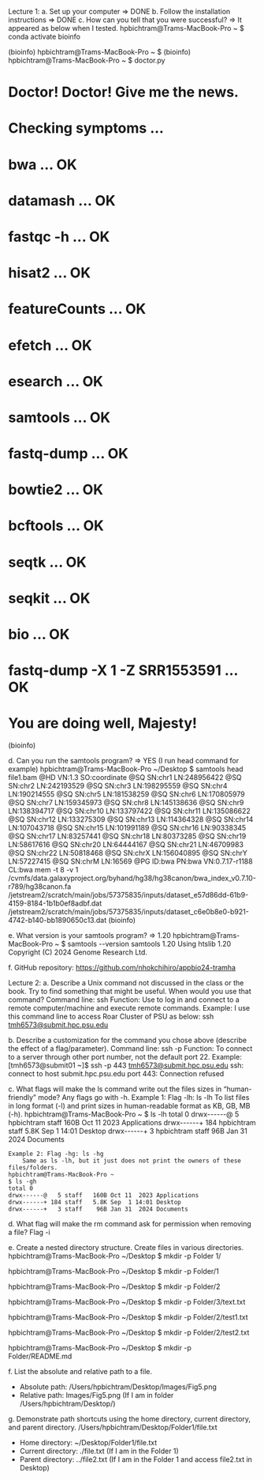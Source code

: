 Lecture 1:
a. Set up your computer => DONE
b. Follow the installation instructions => DONE
c. How can you tell that you were successful? => It appeared as below when I tested.
hpbichtram@Trams-MacBook-Pro ~
$ conda activate bioinfo

(bioinfo) 
hpbichtram@Trams-MacBook-Pro ~
$ 
(bioinfo) 
hpbichtram@Trams-MacBook-Pro ~
$ doctor.py

# Doctor! Doctor! Give me the news.
# Checking symptoms ...
# bwa           ... OK
# datamash      ... OK
# fastqc -h     ... OK
# hisat2        ... OK
# featureCounts ... OK
# efetch        ... OK
# esearch       ... OK
# samtools      ... OK
# fastq-dump    ... OK
# bowtie2       ... OK
# bcftools      ... OK
# seqtk         ... OK
# seqkit        ... OK
# bio           ... OK
# fastq-dump -X 1 -Z SRR1553591 ... OK
# You are doing well, Majesty!
(bioinfo) 

d. Can you run the samtools program? => YES (I run head command for example)
hpbichtram@Trams-MacBook-Pro ~/Desktop
$ samtools head file1.bam
@HD	VN:1.3	SO:coordinate
@SQ	SN:chr1	LN:248956422
@SQ	SN:chr2	LN:242193529
@SQ	SN:chr3	LN:198295559
@SQ	SN:chr4	LN:190214555
@SQ	SN:chr5	LN:181538259
@SQ	SN:chr6	LN:170805979
@SQ	SN:chr7	LN:159345973
@SQ	SN:chr8	LN:145138636
@SQ	SN:chr9	LN:138394717
@SQ	SN:chr10	LN:133797422
@SQ	SN:chr11	LN:135086622
@SQ	SN:chr12	LN:133275309
@SQ	SN:chr13	LN:114364328
@SQ	SN:chr14	LN:107043718
@SQ	SN:chr15	LN:101991189
@SQ	SN:chr16	LN:90338345
@SQ	SN:chr17	LN:83257441
@SQ	SN:chr18	LN:80373285
@SQ	SN:chr19	LN:58617616
@SQ	SN:chr20	LN:64444167
@SQ	SN:chr21	LN:46709983
@SQ	SN:chr22	LN:50818468
@SQ	SN:chrX	LN:156040895
@SQ	SN:chrY	LN:57227415
@SQ	SN:chrM	LN:16569
@PG	ID:bwa	PN:bwa	VN:0.7.17-r1188	CL:bwa mem -t 8 -v 1 /cvmfs/data.galaxyproject.org/byhand/hg38/hg38canon/bwa_index_v0.7.10-r789/hg38canon.fa /jetstream2/scratch/main/jobs/57375835/inputs/dataset_e57d86dd-61b9-4159-8184-1b1b0ef8adbf.dat /jetstream2/scratch/main/jobs/57375835/inputs/dataset_c6e0b8e0-b921-4742-b140-bb1890650c13.dat
(bioinfo) 

e. What version is your samtools program? => 1.20
hpbichtram@Trams-MacBook-Pro ~
$ samtools --version
samtools 1.20
Using htslib 1.20
Copyright (C) 2024 Genome Research Ltd.

f. GitHub repository: https://github.com/nhokchihiro/appbio24-tramha

Lecture 2:
a. Describe a Unix command not discussed in the class or the book. Try to find something that might be useful. When would you use that command?
Command line: ssh
Function: Use to log in and connect to a remote computer/machine and execute remote commands.
Example: I use this command line to access Roar Cluster of PSU as below:
ssh tmh6573@submit.hpc.psu.edu

b. Describe a customization for the command you chose above (describe the effect of a flag/parameter).
Command line: ssh -p 
Function: To connect to a server through other port number, not the default port 22.
Example: 
[tmh6573@submit01 ~]$ ssh -p 443 tmh6573@submit.hpc.psu.edu
ssh: connect to host submit.hpc.psu.edu port 443: Connection refused

c. What flags will make the ls command write out the files sizes in “human-friendly” mode?
Any flags go with -h.
    Example 1: Flag -lh: ls -lh 
        To list files in long format (-l) and print sizes in human-readable format as KB, GB, MB (-h).
    hpbichtram@Trams-MacBook-Pro ~
    $ ls -lh
    total 0
    drwx------@   5 hpbichtram  staff   160B Oct 11  2023 Applications
    drwx------+ 184 hpbichtram  staff   5.8K Sep  1 14:01 Desktop
    drwx------+   3 hpbichtram  staff    96B Jan 31  2024 Documents

    Example 2: Flag -hg: ls -hg 
        Same as ls -lh, but it just does not print the owners of these files/folders.
    hpbichtram@Trams-MacBook-Pro ~
    $ ls -gh
    total 0
    drwx------@   5 staff   160B Oct 11  2023 Applications
    drwx------+ 184 staff   5.8K Sep  1 14:01 Desktop
    drwx------+   3 staff    96B Jan 31  2024 Documents    

d. What flag will make the rm command ask for permission when removing a file?
Flag -i

e. Create a nested directory structure. Create files in various directories. 
hpbichtram@Trams-MacBook-Pro ~/Desktop
$ mkdir -p Folder 1/

hpbichtram@Trams-MacBook-Pro ~/Desktop
$ mkdir -p Folder/1 

hpbichtram@Trams-MacBook-Pro ~/Desktop
$ mkdir -p Folder/2

hpbichtram@Trams-MacBook-Pro ~/Desktop
$ mkdir -p Folder/3/text.txt

hpbichtram@Trams-MacBook-Pro ~/Desktop
$ mkdir -p Folder/2/test1.txt

hpbichtram@Trams-MacBook-Pro ~/Desktop
$ mkdir -p Folder/2/test2.txt

hpbichtram@Trams-MacBook-Pro ~/Desktop
$ mkdir -p Folder/README.md

f. List the absolute and relative path to a file.
- Absolute path: /Users/hpbichtram/Desktop/Images/Fig5.png
- Relative path: Images/Fig5.png (If I am in folder /Users/hpbichtram/Desktop/)

g. Demonstrate path shortcuts using the home directory, current directory, and parent directory.
/Users/hpbichtram/Desktop/Folder1/file.txt
- Home directory: ~/Desktop/Folder1/file.txt
- Current directory: ./file.txt (If I am in the Folder 1)
- Parent directory: ../file2.txt (If I am in the Folder 1 and access file2.txt in Desktop)
